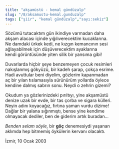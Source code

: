 ```yaml
---
title: "akşamüstü - kemal gündüzalp"
slug: "/8/aksamustu-kemal.gunduzalp"
tags: ["şiir", "kemal gündüzalp","sayı:sekiz"]
---
```


Sözümü tutacaktım gün ikindiye varmadan daha\
akşam alacası içinde yığılıverecektim kucaklarına.\
Ne damdaki ürkek kedi, ne kızgın kemancının sesi\
ağlayabilmek için düşüverecektim ayaklarına\
kendi görüntüsünde yiten silik bir yansıma gibi!

Duvarlarda hiçbir şeye benzemeyen çocuk resimleri\
nakışlanmış gökyüzü, bir kadeh şarap, çokça esrime.\
Hadi avuttular beni diyelim, gözlerim kapanmadan\
aç bir yılan tıslamasıyla sürünürüm yollarda öylece\
kendine dalmış sabrın sonu. Neydi o zehrin gizemi?

Okudum ya gözlerinizdeki pırıltıyı, yine akşamüstü\
denize uzak bir evde, bir tas çorba ve sigara külleri.\
Neyin adını koyacağız, fırtına yaman vurdu dizime!\
Dağlar bir yalana sığınmıştı, bense yine kendime\
olmayacak dediler, ben de giderim artık buradan...

*Benden selam söyle,* bir **göç** denemesiydi yaşanan\
aklımda hep bitmemiş öykülerin kervanı olacaktı.

İzmir, 10 Ocak 2003

